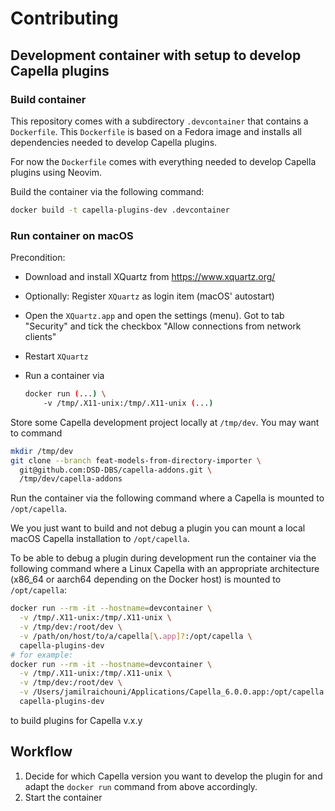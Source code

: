 <!--
 ~ Copyright DB InfraGO AG and contributors
 ~ SPDX-License-Identifier: Apache-2.0
 -->

<!--
  Copyright DB InfraGO AG and contributors
  SPDX-License-Identifier: Apache-2.0
-->

# Contributing

## Development container with setup to develop Capella plugins

### Build container

This repository comes with a subdirectory `.devcontainer` that contains a
`Dockerfile`. This `Dockerfile` is based on a Fedora image and installs all
dependencies needed to develop Capella plugins.

For now the `Dockerfile` comes with everything needed to develop Capella
plugins using Neovim.

Build the container via the following command:

```bash
docker build -t capella-plugins-dev .devcontainer
```

### Run container on macOS

Precondition:

- Download and install XQuartz from https://www.xquartz.org/
- Optionally: Register `XQuartz` as login item (macOS' autostart)
- Open the `XQuartz.app` and open the settings (menu). Got to tab "Security"
  and tick the checkbox "Allow connections from network clients"
- Restart `XQuartz`
- Run a container via

  ```bash
  docker run (...) \
      -v /tmp/.X11-unix:/tmp/.X11-unix (...)
  ```

Store some Capella development project locally at `/tmp/dev`. You may want to
command

```bash
mkdir /tmp/dev
git clone --branch feat-models-from-directory-importer \
  git@github.com:DSD-DBS/capella-addons.git \
  /tmp/dev/capella-addons
```

Run the container via the following command where a Capella is mounted to
`/opt/capella`.

We you just want to build and not debug a plugin you can mount a local macOS
Capella installation to `/opt/capella`.

To be able to debug a plugin during development run the container via the
following command where a Linux Capella with an appropriate architecture
(x86_64 or aarch64 depending on the Docker host) is mounted to `/opt/capella`:

```bash
docker run --rm -it --hostname=devcontainer \
  -v /tmp/.X11-unix:/tmp/.X11-unix \
  -v /tmp/dev:/root/dev \
  -v /path/on/host/to/a/capella[\.app]?:/opt/capella \
  capella-plugins-dev
# for example:
docker run --rm -it --hostname=devcontainer \
  -v /tmp/.X11-unix:/tmp/.X11-unix \
  -v /tmp/dev:/root/dev \
  -v /Users/jamilraichouni/Applications/Capella_6.0.0.app:/opt/capella \
  capella-plugins-dev
```

to build plugins for Capella v.x.y

## Workflow

1. Decide for which Capella version you want to develop the plugin for and
   adapt the `docker run` command from above accordingly.
1. Start the container
